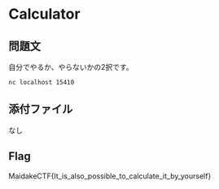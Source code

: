 # Calculator

## 問題文
自分でやるか、やらないかの2択です。  
```
nc localhost 15410
```

## 添付ファイル
なし

## Flag
MaidakeCTF{It_is_also_possible_to_calculate_it_by_yourself}
